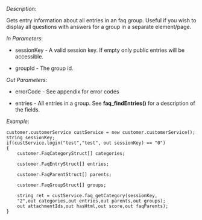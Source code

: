 <properties date="2016-06-24"
SortOrder="112"
/>

*Description*:

Gets entry information about all entries in an faq group. Useful if you wish to display all questions with answers for a group in a separate element/page.

 

*In Parameters*:

* sessionKey            - A valid session key. If empty only public entries will be accessible.

* groupId     - The group id.

 

*Out Parameters*:

* errorCode  - See appendix for error codes

* entries        - All entries in a group. See **faq\_findEntries()** for a description of the fields.

*Example*:
```
customer.customerService custService = new customer.customerService();
string sessionKey;
if(custService.login("test","test", out sessionKey) == "0")
{
    customer.FaqCategoryStruct[] categories;

    customer.FaqEntryStruct[] entries;

    customer.FaqParentStruct[] parents;

    customer.FaqGroupStruct[] groups;

    string ret = custService.faq_getCategory(sessionKey,
    "2",out categories,out entries,out parents,out groups);
    out attachmentIds,out hasHtml,out score,out faqParents);
}

```
